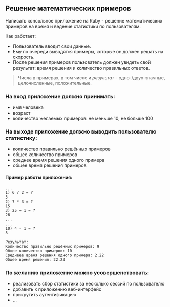 ## Решение математических примеров

Написать консольное приложение на Ruby - решение математических примеров на время и ведение статистики по пользователям.

Как работает:
- Пользователь вводит свои данные.
- Ему по очереди выводятся примеры, которые он должен решать на скорость.
- После решения примеров  пользователь должен увидеть свой результат: время решения и количество правильных ответов.

> Числа в примерах, в том числе и *результат* - одно-/двух-значные, целочисленные, положительные.

### На вход приложение должно принимать:

- имя человека
- возраст
- количество желаемых примеров: не меньше 10, не больше 100

### На выходе приложение должно выводить пользователю статистику:

- количество правильно решённых примеров
- общее количество примеров
- среднее время решения одного примера
- общее время решения примеров

#### Пример работы приложения:

```
...
1) 6 / 2 = ?
3
2) 7 * 3 = ?
15
3) 25 + 1 = ?
26
...
...
10) 4 - 1 = ?
3

Результат:
Количество правильно решённых примеров: 9
Общее количество примеров: 10
Среднеее время решения одного примера: 2.22
Общее время решения: 22.23
```

### По желанию приложение можно усовершенствовать:

- реализовать сбор статистики за несколько сессий по пользователю
- добавить к приложению веб-интерфейс
- прикрутить аутентификацию
- ...
